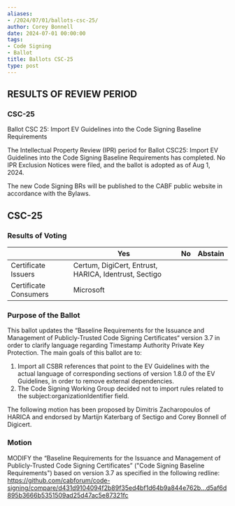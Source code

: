 ```yaml
---
aliases:
- /2024/07/01/ballots-csc-25/
author: Corey Bonnell
date: 2024-07-01 00:00:00
tags:
- Code Signing
- Ballot
title: Ballots CSC-25
type: post
---
```


## RESULTS OF REVIEW PERIOD

### CSC-25

Ballot CSC 25: Import EV Guidelines into the Code Signing Baseline Requirements

The Intellectual Property Review (IPR) period for Ballot CSC25: Import EV Guidelines into the Code Signing Baseline Requirements has completed. No IPR Exclusion Notices were filed, and the ballot is adopted as of Aug 1, 2024.

The new Code Signing BRs will be published to the CABF public website in accordance with the Bylaws.

## CSC-25

### Results of Voting

|                       | Yes                                                          | No  | Abstain |
| --------------------- | ------------------------------------------------------------ | --- | ------- |
| Certificate Issuers   | Certum, DigiCert, Entrust, HARICA, Identrust, Sectigo |     |  |
| Certificate Consumers | Microsoft                                                    |     |         |

### Purpose of the Ballot

This ballot updates the “Baseline Requirements for the Issuance and Management of Publicly‐Trusted Code Signing Certificates“ version 3.7 in order to clarify language regarding Timestamp Authority Private Key Protection. The main goals of this ballot are to:
1.	Import all CSBR references that point to the EV Guidelines with the actual language of corresponding sections of version 1.8.0 of the EV Guidelines, in order to remove external dependencies.
2.	The Code Signing Working Group decided not to import rules related to the subject:organizationIdentifier field.

The following motion has been proposed by Dimitris Zacharopoulos of HARICA and endorsed by Martijn Katerbarg of Sectigo and Corey Bonnell of Digicert.

### Motion

MODIFY the “Baseline Requirements for the Issuance and Management of Publicly‐Trusted Code Signing Certificates” ("Code Signing Baseline Requirements") based on version 3.7 as specified in the following redline: <https://github.com/cabforum/code-signing/compare/d431d9104094f2b89f35ed4bf1d64b9a844e762b...d5af6d895b3666b5351509ad25d47ac5e87321fc>
